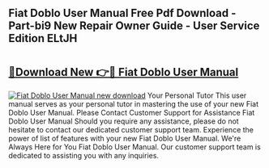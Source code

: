 ## Fiat Doblo User Manual Free Pdf Download - Part-bi9 New Repair Owner Guide - User Service Edition ELtJH

# <h2><a href="http://bc53538.oget.top/?id=Fiat+Doblo+User+Manual">🔗Download New 👉🔴 Fiat Doblo User Manual</a></h2>

[![Fiat Doblo User Manual new download](https://i.imgur.com/5g1atiW.png)](http://bc53538.oget.top/?id=Fiat+Doblo+User+Manual)
Your Personal Tutor This user manual serves as your personal tutor in mastering the use of your new Fiat Doblo User Manual. Please Contact Customer Support for Assistance Fiat Doblo User Manual Should you require any assistance, please do not hesitate to contact our dedicated customer support team. Experience the power of list of features with your new Fiat Doblo User Manual. We're Always Here for You Fiat Doblo User Manual. Our customer support team is dedicated to assisting you with any inquiries.
